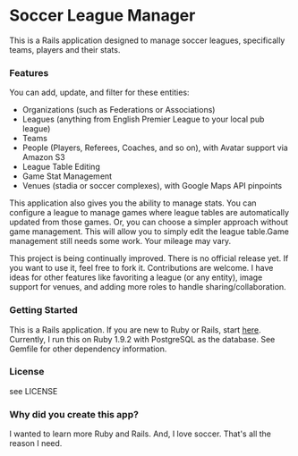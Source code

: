 # Soccer League Manager

This is a Rails application designed to manage soccer leagues, specifically teams, players and their stats. 

### Features
You can add, update, and filter for these entities:
* Organizations (such as Federations or Associations)
* Leagues (anything from English Premier League to your local pub league)
* Teams
* People (Players, Referees, Coaches, and so on), with Avatar support via Amazon S3
* League Table Editing
* Game Stat Management
* Venues (stadia or soccer complexes), with Google Maps API pinpoints

This application also gives you the ability to manage stats. You can configure a league to manage games where league tables are automatically updated from those games. Or, you can choose a simpler approach without game management. This will allow you to simply edit the league table.Game management still needs some work. Your mileage may vary.

This project is being continually improved. There is no official release yet. If you want to use it, feel free to fork it. Contributions are welcome. I have ideas for other features like favoriting a league (or any entity), image support for venues, and adding more roles to handle sharing/collaboration.

### Getting Started
This is a Rails application. If you are new to Ruby or Rails, start [here](http://guides.rubyonrails.org). Currently, I run this on Ruby 1.9.2 with PostgreSQL as the database. See Gemfile for other dependency information.

### License
see LICENSE

### Why did you create this app?
I wanted to learn more Ruby and Rails. And, I love soccer. That's all the reason I need.
